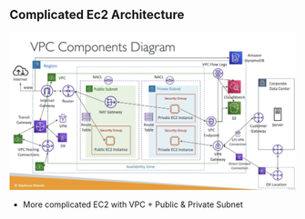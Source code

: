 ## Complicated Ec2 Architecture
![simple-ec2.png](../assets/complicate-vpc.png)

- More complicated EC2 with VPC + Public & Private Subnet